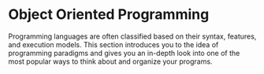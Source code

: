 # Object Oriented Programming

Programming languages are often classified based on their syntax, features, and execution models. This section introduces you to the idea of programming paradigms and gives you an in-depth look into one of the most popular ways to think about and organize your programs.
